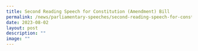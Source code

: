 ```yaml
---
title: Second Reading Speech for Constitution (Amendment) Bill
permalink: /news/parliamentary-speeches/second-reading-speech-for-constitution-amendment-bill/
date: 2023-08-02
layout: post
description: ""
image: ""
---
```

